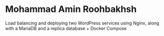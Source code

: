 # Mohammad Amin Roohbakhsh
Load balancing and deploying two WordPress services using Nginx, along with a MariaDB and a replica database + Docker Compose

